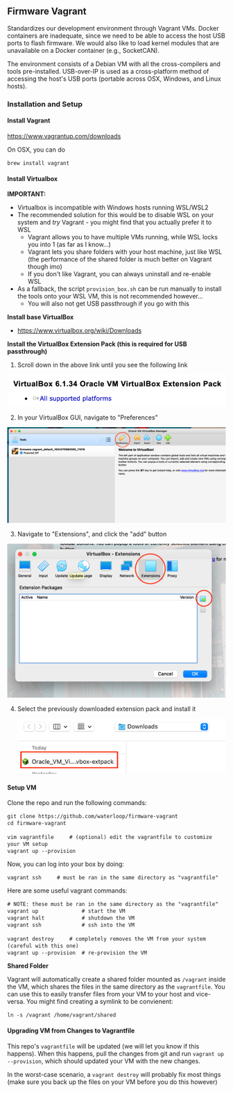 ## Firmware Vagrant

Standardizes our development environment through Vagrant VMs. Docker containers are inadequate, since we need to be able to access the host USB ports to flash firmware. We would also like to load kernel modules that are unavailable on a Docker container (e.g., SocketCAN).

The environment consists of a Debian VM with all the cross-compilers and tools pre-installed. USB-over-IP is used as a cross-platform method of accessing the host's USB ports (portable across OSX, Windows, and Linux hosts).

### Installation and Setup

#### Install Vagrant

https://www.vagrantup.com/downloads

On OSX, you can do

```shell
brew install vagrant
```

#### Install Virtualbox

**IMPORTANT:**

* Virtualbox is incompatible with Windows hosts running WSL/WSL2
* The recommended solution for this would be to disable WSL on your system and *try* Vagrant - you might find that you actually prefer it to WSL
  * Vagrant allows you to have multiple VMs running, while WSL locks you into 1 (as far as I know...)
  * Vagrant lets you share folders with your host machine, just like WSL (the performance of the shared folder is much better on Vagrant though imo)
  * If you don't like Vagrant, you can always uninstall and re-enable WSL
* As a fallback, the script `provision_box.sh` can be run manually to install the tools onto your WSL VM, this is not recommended however...
  * You will also not get USB passthrough if you go with this

**Install base VirtualBox**

* https://www.virtualbox.org/wiki/Downloads

**Install the VirtualBox Extension Pack (this is required for USB passthrough)**

1. Scroll down in the above link until you see the following link

![image-20220608002355853](./readme.assets/image-20220608002355853.png)

2. In your VirtualBox GUI, navigate to "Preferences"

![image-20220608002501720](./readme.assets/image-20220608002501720.png)

3. Navigate to "Extensions", and click the "add" button

![image-20220608002602941](./readme.assets/image-20220608002602941.png)

4. Select the previously downloaded extension pack and install it

   ![image-20220608002700463](./readme.assets/image-20220608002700463.png)



#### Setup VM

Clone the repo and run the following commands:

```shell
git clone https://github.com/waterloop/firmware-vagrant
cd firmware-vagrant

vim vagrantfile 	# (optional) edit the vagrantfile to customize your VM setup
vagrant up --provision
```

Now, you can log into your box by doing:

```shell
vagrant ssh 	# must be ran in the same directory as "vagrantfile"
```

Here are some useful vagrant commands:

```shell
# NOTE: these must be ran in the same directory as the "vagrantfile"
vagrant up 				# start the VM
vagrant halt 			# shutdown the VM
vagrant ssh 			# ssh into the VM

vagrant destroy 	# completely removes the VM from your system (careful with this one)
vagrant up --provision 	# re-provision the VM
```

**Shared Folder**

Vagrant will automatically create a shared folder mounted as `/vagrant` inside the VM, which shares the files in the same directory as the `vagrantfile`.  You can use this to easily transfer files from your VM to your host and vice-versa. You might find creating a symlink to be convienent:

```shell
ln -s /vagrant /home/vagrant/shared
```

#### Upgrading VM from Changes to Vagrantfile

This repo's `vagrantfile` will be updated (we will let you know if this happens). When this happens, pull the changes from git and run `vagrant up --provision`, which should updated your VM with the new changes.

In the worst-case scenario, a `vagrant destroy` will probably fix most things (make sure you back up the files on your VM before you do this however)
